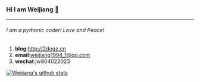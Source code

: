 ### Hi I am Weijiang 👋
---
###### I am a pythonic coder! Love and Peace!
1. **blog**:http://2dogz.cn
2. **email**:weijiang1994_1@qq.com
3. **wechat**:jw804022023

[![Weijiang's github stats](https://github-readme-stats.vercel.app/api?username=weijiang1994)](https://github.com/weijiang1994/github-readme-stats)
<!--
**weijiang1994/weijiang1994** is a ✨ _special_ ✨ repository because its `README.md` (this file) appears on your GitHub profile.

Here are some ideas to get you started:

- 🔭 I’m currently working on ...
- 🌱 I’m currently learning ...
- 👯 I’m looking to collaborate on ...
- 🤔 I’m looking for help with ...
- 💬 Ask me about ...
- 📫 How to reach me: ...
- 😄 Pronouns: ...
- ⚡ Fun fact: ...
-->
